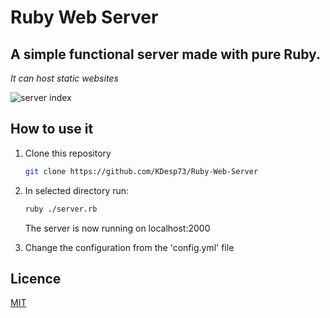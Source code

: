 # Ruby Web Server

## A simple functional server made with pure Ruby.

*It can host static websites*

![server index](https://user-images.githubusercontent.com/63654361/216193983-89083007-d1aa-44f4-b711-60ef24be02ec.png)

## How to use it

1. Clone this repository

    ```bash
    git clone https://github.com/KDesp73/Ruby-Web-Server
    ```

2. In selected directory run: 

    ```bash
    ruby ./server.rb
    ```
    The server is now running on localhost:2000

3. Change the configuration from the 'config.yml' file

## Licence

[MIT](https://github.com/KDesp73/Ruby-Web-Server/blob/main/LICENSE)

